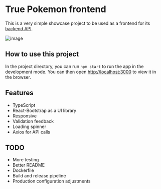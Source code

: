 # True Pokemon frontend

This is a very simple showcase project to be used as a frontend for its [backend API](https://github.com/undrivendev/true-pokemon-server).

![image](https://user-images.githubusercontent.com/17796053/164908736-aa1b734b-f3ac-4c88-80d0-0ba056b75549.png)

## How to use this project

In the project directory, you can run `npm start` to run the app in the development mode.
You can then open [http://localhost:3000](http://localhost:3000) to view it in the browser.

## Features
- TypeScript
- React-Bootstrap as a UI library
- Responsive
- Validation feedback
- Loading spinner
- Axios for API calls

## TODO
- More testing
- Better README
- Dockerfile
- Build and release pipeline
- Production configuration adjustments
